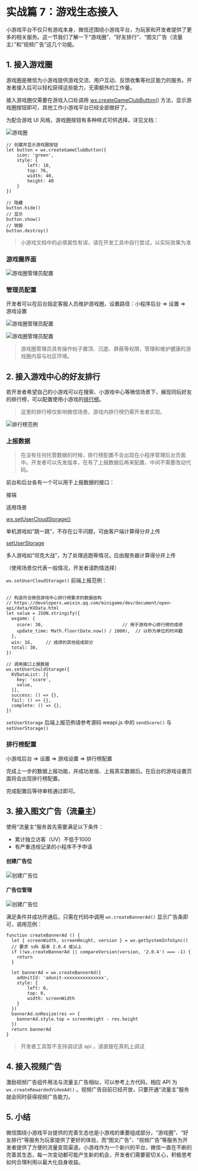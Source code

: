 # 实战篇 7：游戏生态接入

小游戏平台不仅只有游戏本身，微信还围绕小游戏平台，为玩家和开发者提供了更多的相关服务。这一节我们了解一下“游戏圈”、“好友排行”、“图文广告（流量主）”和“视频广告”这几个功能。

## 1\. 接入游戏圈

游戏圈是微信为小游戏提供游戏交流、用户互动、反馈收集等社区能力的服务。开发者接入后可以轻松获得这些能力，无需额外的工作量。

接入游戏圈仅需要在游戏入口处调用 [wx.createGameClubButton()](https://developers.weixin.qq.com/minigame/dev/document/open-api/game-club/wx.createGameClubButton.html) 方法，显示游戏圈按钮即可，其他工作小游戏平台已经全部做好了。

为配合游戏 UI 风格，游戏圈按钮有多种样式可供选择，详见文档：

![游戏圈](https://user-gold-cdn.xitu.io/2018/9/13/165d2d11fe55cd0f?w=502&h=425&f=jpeg&s=29512)

```
// 创建并显示游戏圈按钮
let button = wx.createGameClubButton({
    icon: 'green',
    style: {
        left: 10,
        top: 76,
        width: 40,
        height: 40
    }
})

// 隐藏
button.hide()
// 显示
button.show()
// 销毁
button.destroy()

```

> 小游戏文档中的必填属性有误，请在开发工具中自行尝试，以实际效果为准

### 游戏圈界面

![游戏圈管理员配置](https://user-gold-cdn.xitu.io/2018/9/13/165d2d1bb7cf6a6e?w=1125&h=1904&f=jpeg&s=88890)

### 管理员配置

开发者可以在后台指定客服人员维护游戏圈，设置路径：小程序后台 => 设置 => 游戏设置

![游戏圈管理员配置](https://user-gold-cdn.xitu.io/2018/9/12/165ccfedfa2b93b9?w=832&h=500&f=png&s=26993)

![游戏圈管理员配置](https://user-gold-cdn.xitu.io/2018/9/12/165ccfedfa5eb7f9?w=834&h=337&f=png&s=27510)

> 游戏圈管理员具有操作帖子置顶、沉底、屏蔽等权限，管理和维护健康的游戏圈内容与社区环境。

## 2\. 接入游戏中心的好友排行

若开发者希望自己的小游戏可以在搜索、小游戏中心等微信场景下，展现同玩好友的排行榜，可以配置使用小游戏的[排行榜](https://developers.weixin.qq.com/minigame/dev/tutorial/open-ability/ranklist.html)。

> 这里的排行榜仅影响微信场景，游戏内排行榜仍需开发者实现。

![排行榜范例](https://user-gold-cdn.xitu.io/2018/9/12/165ccfedfa7ff1d2?w=1125&h=2436&f=jpeg&s=321091)

### 上报数据

> 在没有任何托管数据的时候，排行榜配置不会出现在小程序管理后台页面中。开发者可以先发版本，在有了上报数据后再来配置，中间不需要改动代码。

前台和后台各有一个可以用于上报数据的接口：

接端

适用场景

[wx.setUserCloudStorage()](https://developers.weixin.qq.com/minigame/dev/document/open-api/data/wx.setUserCloudStorage.html)

单机游戏如“跳一跳”，不存在公平问题，可由客户端计算得分并上传

[setUserStorage](https://developers.weixin.qq.com/minigame/dev/document/open-api/data/setUserStorage.html)

多人游戏如“坦克大战”，为了处理逃跑等情况，应由服务器计算得分并上传

（使用场景仅代表一般情况，开发者请酌情选择）

`wx.setUserCloudStorage()` 前端上报范例：

```

// 构造符合微信游戏中心排行榜要求的数据结构
// https://developers.weixin.qq.com/minigame/dev/document/open-api/data/KVData.html
let value = JSON.stringify({
  wxgame: {
    score: 30,                              // 用于游戏中心排行榜的成绩
    update_time: Math.floor(Date.now() / 1000),  // 以秒为单位的时间戳
  },
  win: 16,     // 成绩的其他组成部分
  total: 30,
})

// 调用接口上报数据
wx.setUserCouldStorage({
  KVDataList: [{
    key: 'score',
    value,
  }],
  success: () => {},
  fail: () => {},
  complete: () => {},
})

```

`setUserStorage` 后端上报范例请参考源码 weapi.js 中的 `sendScore()` 与 `setUserStorage()`

### 排行榜配置

小游戏后台 => 设置 => 游戏设置 => 排行榜配置

完成上一步的数据上报功能，并成功发版、上报真实数据后。在后台的游戏设置页面将会出现排行榜配置。

完成配置后等待审核通过即可。

## 3\. 接入图文广告（流量主）

使用“流量主”服务首先需要满足以下条件：

*   累计独立访客（UV）不低于1000
*   有严重违规记录的小程序不予申请

#### 创建广告位

![创建广告位](https://user-gold-cdn.xitu.io/2018/9/12/165ccfedfa806f70?w=839&h=720&f=png&s=96078)

#### 广告位管理

![创建广告位](https://user-gold-cdn.xitu.io/2018/9/12/165ccfee1f8cda71?w=842&h=366&f=png&s=32221)

满足条件并成功开通后，只需在代码中调用 `wx.createBannerAd()` 显示广告条即可，调用范例：

```
function createBannerAd () {
  let { screenWidth, screenHeight, version } = wx.getSystemInfoSync()
  // 要求 sdk 版本 2.0.4 或以上
  if (!wx.createBannerAd || compareVersion(version, '2.0.4') === -1) {
    return
  }
  
  let bannerAd = wx.createBannerAd({
    adUnitId: 'adunit-xxxxxxxxxxxxxxx',
    style: {
        left: 0,
        top: 0,
        width: screenWidth
    }
  })
  bannerAd.onResize(res => {
    bannerAd.style.top = screenHeight - res.height
  })
  return bannerAd
}

```

> 开发者工具暂不支持调试该 api ，请直接在真机上调试

## 4\. 接入视频广告

激励视频广告组件用法与流量主广告相似，可以参考上方代码，相应 API 为 `wx.createRewardedVideoAd()` 。视频广告目前已经开放，只要开通“流量主”服务就会同时获得视频广告能力。

## 5\. 小结

微信围绕小游戏平台提供的完善生态也是小游戏的重要组成部分，“游戏圈”、“好友排行”等服务为玩家提供了更好的体验，而“图文广告”、“视频广告”等服务为开发者提供了方便的流量变现渠道。小游戏作为一个新兴的平台，微信一直在不断的完善其生态，每一次变动都可能产生新的机会，开发者们需要密切关心，积极思考如何合理利用以最大化自身收益。